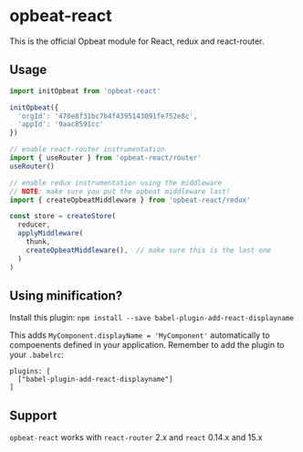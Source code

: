 # opbeat-react

This is the official Opbeat module for React, redux and react-router.

## Usage
```js
import initOpbeat from 'opbeat-react'

initOpbeat({
  'orgId': '470e8f31bc7b4f4395143091fe752e8c',
  'appId': '9aac8591cc'
})

// enable react-router instrumentation
import { useRouter } from 'opbeat-react/router'
useRouter()

// enable redux instrumentation using the middleware
// NOTE: make sure you put the opbeat middleware last!
import { createOpbeatMiddleware } from 'opbeat-react/redux'

const store = createStore(
  reducer,
  applyMiddleware(
    thunk,
    createOpbeatMiddleware(),  // make sure this is the last one
  )
)
```

## Using minification?

Install this plugin:
`npm install --save babel-plugin-add-react-displayname`

This adds `MyComponent.displayName = 'MyComponent'` automatically to compoenents defined in your application.
Remember to add the plugin to your `.babelrc`:
```
plugins: [
  ["babel-plugin-add-react-displayname"]
]
```

## Support

`opbeat-react` works with `react-router` 2.x and `react` 0.14.x and 15.x